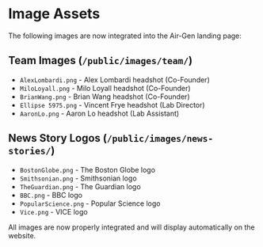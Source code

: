 # Image Assets

The following images are now integrated into the Air-Gen landing page:

## Team Images (`/public/images/team/`)
- `AlexLombardi.png` - Alex Lombardi headshot (Co-Founder)
- `MiloLoyall.png` - Milo Loyall headshot (Co-Founder)
- `BrianWang.png` - Brian Wang headshot (Co-Founder)
- `Ellipse 5975.png` - Vincent Frye headshot (Lab Director)
- `AaronLo.png` - Aaron Lo headshot (Lab Assistant)

## News Story Logos (`/public/images/news-stories/`)
- `BostonGlobe.png` - The Boston Globe logo
- `Smithsonian.png` - Smithsonian logo
- `TheGuardian.png` - The Guardian logo
- `BBC.png` - BBC logo
- `PopularScience.png` - Popular Science logo
- `Vice.png` - VICE logo

All images are now properly integrated and will display automatically on the website.
